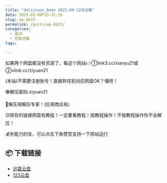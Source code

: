```yaml
---
title: "delicious_bean 2023.09-12月合集"
date: 2025-03-08T15:31:33
slug: wp-8633
permalink: /posts/wp-8633/
categories:
  - 盖📺
  - 恰饭合集
tags:

---
```


如果两个网盘都没有资源了，看这个网站👉①link3.cc/xianyu21或②vlink.cc/ziyuan21

(本站)不需要注册账号！直接转存到对应网盘OK？懂吧！

🟢解压密码:ziyuan21

🔵解压用解压专家！(应用商店有)

🟡转存的链接网盘有教程！一定要看教程！按教程操作！不按教程操作你不会解压！

💰🈶能力的宝，可以点左下角赞赏支持一下网站运行

## 📦 下载链接
- [迅雷云盘](https://blziyuan21.com/pay-download/8633?key=07baf2be73&down_id=0)
- [123云盘](https://blziyuan21.com/pay-download/8633?key=07baf2be73&down_id=1)

